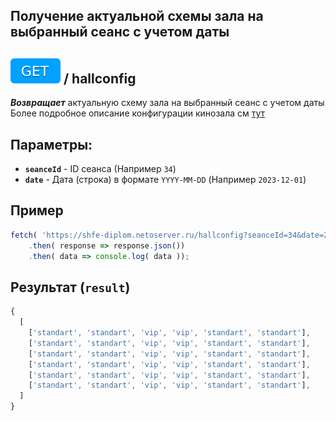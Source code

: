 ## Получение актуальной схемы зала на выбранный сеанс с учетом даты

## ![GET](img/get.svg) / hallconfig

**_Возвращает_** актуальную схему зала на выбранный сеанс с учетом даты  
Более подробное описание конфигурации кинозала см [тут](alldata.md/#%D0%BA%D0%BE%D0%BD%D1%84%D0%B8%D0%B3%D1%83%D1%80%D0%B0%D1%86%D0%B8%D1%8F-%D0%BF%D0%BE%D1%81%D0%B0%D0%B4%D0%BE%D1%87%D0%BD%D1%8B%D1%85-%D0%BC%D0%B5%D1%81%D1%82-%D0%B2-%D0%B7%D0%B0%D0%BB%D0%B5-hall_config)

## Параметры:

- **`seanceId`** - ID сеанса (Например `34`)
- **`date`** - Дата (строка) в формате `YYYY-MM-DD` (Например `2023-12-01`)

## Пример

```javascript
fetch( 'https://shfe-diplom.netoserver.ru/hallconfig?seanceId=34&date=2023-12-01' )
    .then( response => response.json())
    .then( data => console.log( data ));
```

## Результат (`result`)

```javascript  
{  
  [
    ['standart', 'standart', 'vip', 'vip', 'standart', 'standart'],
    ['standart', 'standart', 'vip', 'vip', 'standart', 'standart'],
    ['standart', 'standart', 'vip', 'vip', 'standart', 'standart'],
    ['standart', 'standart', 'vip', 'vip', 'standart', 'standart'],
    ['standart', 'standart', 'vip', 'vip', 'standart', 'standart'],
    ['standart', 'standart', 'vip', 'vip', 'standart', 'standart'],
  ] 
}  
```
